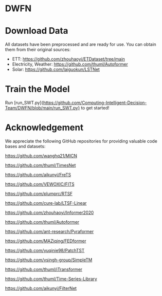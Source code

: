 # DWFN

# Download Data
All datasets have been preprocessed and are ready for use. You can obtain them from their original sources:

- ETT: https://github.com/zhouhaoyi/ETDataset/tree/main
- Electricity, Weather: https://github.com/thuml/Autoformer
- Solar: https://github.com/laiguokun/LSTNet

# Train the Model
Run [run_SWT.py]{https://github.com/Computing-Intelligent-Decision-Team/DWFN/blob/main/run_SWT.py} to get started!  


# Acknowledgement
We appreciate the following GitHub repositories for providing valuable code bases and datasets:

https://github.com/wanghq21/MICN

https://github.com/thuml/TimesNet

https://github.com/aikunyi/FreTS

https://github.com/VEWOXIC/FITS

https://github.com/plumprc/RTSF

https://github.com/cure-lab/LTSF-Linear

https://github.com/zhouhaoyi/Informer2020

https://github.com/thuml/Autoformer

https://github.com/ant-research/Pyraformer

https://github.com/MAZiqing/FEDformer

https://github.com/yuqinie98/PatchTST

https://github.com/vsingh-group/SimpleTM

https://github.com/thuml/iTransformer

https://github.com/thuml/Time-Series-Library

https://github.com/aikunyi/FilterNet
